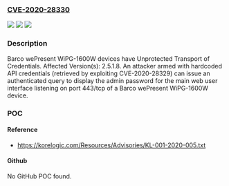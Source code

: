 ### [CVE-2020-28330](https://cve.mitre.org/cgi-bin/cvename.cgi?name=CVE-2020-28330)
![](https://img.shields.io/static/v1?label=Product&message=n%2Fa&color=blue)
![](https://img.shields.io/static/v1?label=Version&message=n%2Fa&color=blue)
![](https://img.shields.io/static/v1?label=Vulnerability&message=n%2Fa&color=brighgreen)

### Description

Barco wePresent WiPG-1600W devices have Unprotected Transport of Credentials. Affected Version(s): 2.5.1.8. An attacker armed with hardcoded API credentials (retrieved by exploiting CVE-2020-28329) can issue an authenticated query to display the admin password for the main web user interface listening on port 443/tcp of a Barco wePresent WiPG-1600W device.

### POC

#### Reference
- https://korelogic.com/Resources/Advisories/KL-001-2020-005.txt

#### Github
No GitHub POC found.

